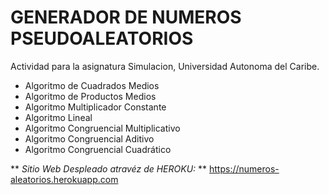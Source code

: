 # **GENERADOR DE NUMEROS PSEUDOALEATORIOS**

Actividad para la asignatura Simulacion, Universidad Autonoma del Caribe.

- Algoritmo de Cuadrados Medios
- Algoritmo de Productos Medios
- Algoritmo Multiplicador Constante
- Algoritmo Lineal
- Algoritmo Congruencial Multiplicativo
- Algoritmo Congruencial Aditivo
- Algoritmo Congruencial Cuadrático

** _Sitio Web Despleado atravéz de HEROKU:_ **
https://numeros-aleatorios.herokuapp.com
